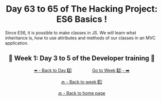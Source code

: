 <h1 align="center">Day 63 to 65 of The Hacking Project: ES6 Basics !</h1>

Since ES6, it is possible to make classes in JS. We will learn what inheritance is, how to use attributes and methods of our classes in an MVC application.

<h2 align="center">🎉 Week 1: Day 3 to 5 of the Developer training 🎉</h2>

<div align="center">
  
  [⬅️ - Back to Day 2️⃣](https://github.com/BenjaminCharmes/THP_Developer/tree/main/Week_1/Day_2)
  &nbsp;&nbsp;&nbsp;&nbsp;&nbsp;&nbsp;&nbsp;&nbsp;&nbsp;&nbsp;&nbsp;&nbsp;&nbsp;&nbsp;&nbsp;
  [Go to Week 2️⃣ - ➡️](https://github.com/BenjaminCharmes/THP_Developer/tree/main/Week_2)

</div>

<div align="center">

  [🔙 - Back to week 1️⃣](https://github.com/BenjaminCharmes/THP_Developer/tree/main/Week_1)

  [🔙 - Back to home page](https://github.com/BenjaminCharmes/THP_Developer)

</div>
